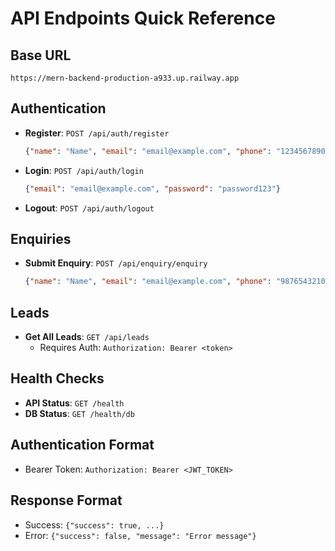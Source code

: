 # API Endpoints Quick Reference

## Base URL
```
https://mern-backend-production-a933.up.railway.app
```

## Authentication
- **Register**: `POST /api/auth/register`
  ```json
  {"name": "Name", "email": "email@example.com", "phone": "1234567890", "dob": "1990-01-01", "gender": "male", "course": "Course Name", "password": "password123", "university": "University Name"}
  ```

- **Login**: `POST /api/auth/login`
  ```json
  {"email": "email@example.com", "password": "password123"}
  ```

- **Logout**: `POST /api/auth/logout`

## Enquiries
- **Submit Enquiry**: `POST /api/enquiry/enquiry`
  ```json
  {"name": "Name", "email": "email@example.com", "phone": "9876543210", "course": "Course", "university": "University", "message": "Message"}
  ```

## Leads
- **Get All Leads**: `GET /api/leads`
  - Requires Auth: `Authorization: Bearer <token>`

## Health Checks
- **API Status**: `GET /health`
- **DB Status**: `GET /health/db`

## Authentication Format
- Bearer Token: `Authorization: Bearer <JWT_TOKEN>`

## Response Format
- Success: `{"success": true, ...}`
- Error: `{"success": false, "message": "Error message"}`

